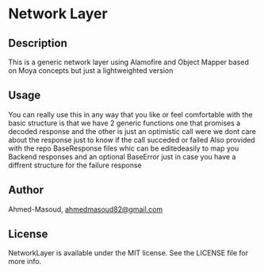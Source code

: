 # Network Layer

## Description
This is a generic network layer using Alamofire and Object Mapper based on Moya concepts but just a lightweighted version

## Usage
You can really use this in any way that you like or feel comfortable with the basic structure is that we have 2 generic functions one that promises a decoded response and the other is just an optimistic call were we dont care about the response just to know if the call succeded or failed 
Also provided with the repo BaseResponse files whic can be editedeasily to map you Backend responses and an optional BaseError just in case you have a diffrent structure for the failure response

## Author
Ahmed-Masoud, ahmedmasoud82@gmail.com

## License
NetworkLayer is available under the MIT license. See the LICENSE file for more info.
